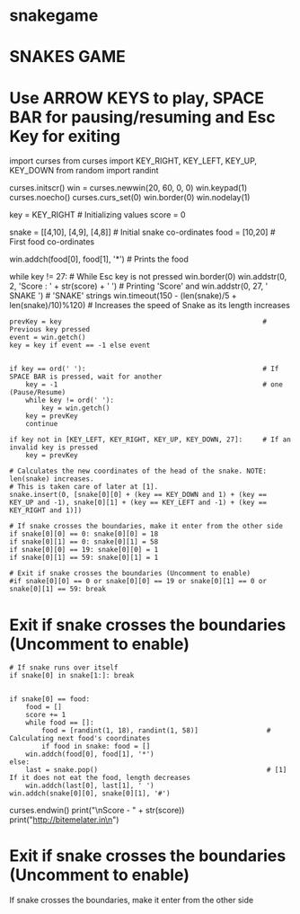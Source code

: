 # snakegame
# SNAKES GAME
# Use ARROW KEYS to play, SPACE BAR for pausing/resuming and Esc Key for exiting

import curses
from curses import KEY_RIGHT, KEY_LEFT, KEY_UP, KEY_DOWN
from random import randint


curses.initscr()
win = curses.newwin(20, 60, 0, 0)
win.keypad(1)
curses.noecho()
curses.curs_set(0)
win.border(0)
win.nodelay(1)

key = KEY_RIGHT                                                    # Initializing values
score = 0

snake = [[4,10], [4,9], [4,8]]                                     # Initial snake co-ordinates
food = [10,20]                                                     # First food co-ordinates

win.addch(food[0], food[1], '*')                                   # Prints the food

while key != 27:                                                   # While Esc key is not pressed
    win.border(0)
    win.addstr(0, 2, 'Score : ' + str(score) + ' ')                # Printing 'Score' and
    win.addstr(0, 27, ' SNAKE ')                                   # 'SNAKE' strings
    win.timeout(150 - (len(snake)/5 + len(snake)/10)%120)          # Increases the speed of Snake as its length increases
    
    prevKey = key                                                  # Previous key pressed
    event = win.getch()
    key = key if event == -1 else event 


    if key == ord(' '):                                            # If SPACE BAR is pressed, wait for another
        key = -1                                                   # one (Pause/Resume)
        while key != ord(' '):
            key = win.getch()
        key = prevKey
        continue

    if key not in [KEY_LEFT, KEY_RIGHT, KEY_UP, KEY_DOWN, 27]:     # If an invalid key is pressed
        key = prevKey

    # Calculates the new coordinates of the head of the snake. NOTE: len(snake) increases.
    # This is taken care of later at [1].
    snake.insert(0, [snake[0][0] + (key == KEY_DOWN and 1) + (key == KEY_UP and -1), snake[0][1] + (key == KEY_LEFT and -1) + (key == KEY_RIGHT and 1)])

    # If snake crosses the boundaries, make it enter from the other side
    if snake[0][0] == 0: snake[0][0] = 18
    if snake[0][1] == 0: snake[0][1] = 58
    if snake[0][0] == 19: snake[0][0] = 1
    if snake[0][1] == 59: snake[0][1] = 1

    # Exit if snake crosses the boundaries (Uncomment to enable)
    #if snake[0][0] == 0 or snake[0][0] == 19 or snake[0][1] == 0 or snake[0][1] == 59: break
  # Exit if snake crosses the boundaries (Uncomment to enable)
    # If snake runs over itself
    if snake[0] in snake[1:]: break

    
    if snake[0] == food:                                            
        food = []
        score += 1
        while food == []:
            food = [randint(1, 18), randint(1, 58)]                 # Calculating next food's coordinates
            if food in snake: food = []
        win.addch(food[0], food[1], '*')
    else:    
        last = snake.pop()                                          # [1] If it does not eat the food, length decreases
        win.addch(last[0], last[1], ' ')
    win.addch(snake[0][0], snake[0][1], '#')
    
curses.endwin()
print("\nScore - " + str(score))
print("http://bitemelater.in\n")
  # Exit if snake crosses the boundaries (Uncomment to enable)
   If snake crosses the boundaries, make it enter from the other side


